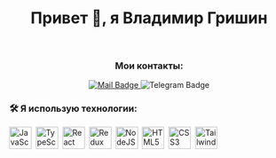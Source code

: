 <div id="header" align="center">
  <h1>Привет 👋, я Владимир Гришин</h1>
</div>

&nbsp;
&nbsp;

<div id="badges" align="center">
  <h3>Мои контакты:</h3>
  <a href="" > 
    <img alt="Mail Badge" src="https://img.shields.io/badge/mail-logo?style=for-the-badge&logo=maildotru&logoColor=%23FF9E00&color=%23005FF9">
  </a>
  <img alt="Telegram Badge" src="https://img.shields.io/badge/telegram-logo?style=for-the-badge&logo=telegram&logoColor=white&color=26A5E4&link=https%3A%2F%2Ft.me%2Fagilerin">
</div>


### :hammer_and_wrench: Я использую технологии:
<img src="https://cdn.jsdelivr.net/gh/devicons/devicon@latest/icons/javascript/javascript-original.svg" title="JavaScript" alt="JavaScript" width="40" height="40" />&nbsp;
<img src="https://cdn.jsdelivr.net/gh/devicons/devicon@latest/icons/typescript/typescript-original.svg" title="TypeScript" alt="TypeScript" width="40" height="40" />&nbsp;
<img src="https://cdn.jsdelivr.net/gh/devicons/devicon@latest/icons/react/react-original.svg" title="React" alt="React" width="40" height="40" />&nbsp;
<img src="https://cdn.jsdelivr.net/gh/devicons/devicon@latest/icons/redux/redux-original.svg" title="Redux" alt="Redux" width="40" height="40" />&nbsp;
<img src="https://cdn.jsdelivr.net/gh/devicons/devicon@latest/icons/nodejs/nodejs-original.svg" title="NodeJS" alt="NodeJS" width="40" height="40" />&nbsp;
<img src="https://cdn.jsdelivr.net/gh/devicons/devicon@latest/icons/html5/html5-original.svg" title="HTML5" alt="HTML5" width="40" height="40" />&nbsp;
<img src="https://cdn.jsdelivr.net/gh/devicons/devicon@latest/icons/css3/css3-original.svg" title="CSS3" alt="CSS3" width="40" height="40" />&nbsp;
<img src="https://cdn.jsdelivr.net/gh/devicons/devicon@latest/icons/tailwindcss/tailwindcss-original.svg" title="Tailwind CSS" alt="Tailwind CSS" width="40" height="40" />&nbsp;
